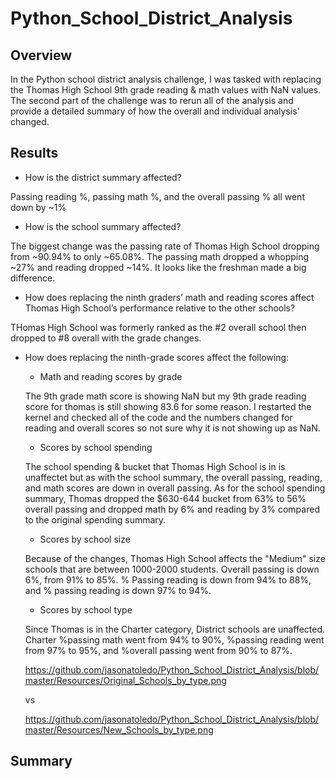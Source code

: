 # Python_School_District_Analysis

## Overview

In the Python school district analysis challenge, I was tasked with replacing the Thomas High School 9th grade reading & math values with NaN values. The second part of the challenge was to rerun all of the analysis and provide a detailed summary of how the overall and individual analysis' changed.

## Results

- How is the district summary affected?

Passing reading %, passing math %, and the overall passing % all went down by ~1%

- How is the school summary affected?

The biggest change was the passing rate of Thomas High School dropping from ~90.94% to only ~65.08%. The passing math dropped a whopping ~27% and reading dropped ~14%. It looks like the freshman made a big difference.

- How does replacing the ninth graders’ math and reading scores affect Thomas High School’s performance relative to the other schools?

THomas High School was formerly ranked as the #2 overall school then dropped to #8 overall with the grade changes.

- How does replacing the ninth-grade scores affect the following:

  - Math and reading scores by grade
  
  The 9th grade math score is showing NaN but my 9th grade reading score for thomas is still showing 83.6 for some reason. I restarted the kernel and checked all of the code and the numbers changed for reading and overall scores so not sure why it is not showing up as NaN.
 
  - Scores by school spending
  
  The school spending & bucket that Thomas High School is in is unaffectet but as with the school summary, the overall passing, reading, and math scores are down in overall passing. As for the school spending summary, Thomas dropped the $630-644 bucket from 63% to 56% overall passing and dropped math by 6% and reading by 3% compared to the original spending summary.
 
  - Scores by school size
  
  Because of the changes, Thomas High School affects the "Medium" size schools that are between 1000-2000 students. Overall passing is down 6%, from 91% to 85%. % Passing reading is down from 94% to 88%, and % passing reading is down 97% to 94%.
 
  - Scores by school type
  
  Since Thomas is in the Charter category, District schools are unaffected. Charter %passing math went from 94% to 90%, %passing reading went from 97% to 95%, and %overall passing went from 90% to 87%.
  
  https://github.com/jasonatoledo/Python_School_District_Analysis/blob/master/Resources/Original_Schools_by_type.png  
  
  vs
  
  https://github.com/jasonatoledo/Python_School_District_Analysis/blob/master/Resources/New_Schools_by_type.png
  
  
## Summary

